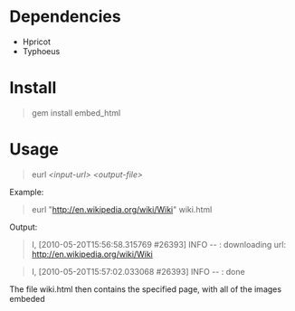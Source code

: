 Dependencies
============

 * Hpricot
 * Typhoeus

Install
=======

> gem install embed_html

Usage
=======

> eurl _&lt;input-url&gt;_ _&lt;output-file&gt;_

Example:

> eurl "http://en.wikipedia.org/wiki/Wiki" wiki.html

Output:

>	I, [2010-05-20T15:56:58.315769 #26393]  INFO -- : downloading url: http://en.wikipedia.org/wiki/Wiki

>	I, [2010-05-20T15:57:02.033068 #26393]  INFO -- : done
	
The file wiki.html then contains the specified page, with all of the images embeded

